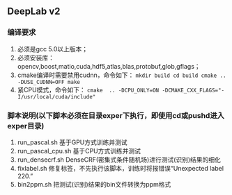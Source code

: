 ## DeepLab v2

### 编译要求
  1. 必须是gcc 5.0以上版本；
  2. 必须安装库：opencv,boost,matio,cuda,hdf5,atlas,blas,protobuf,glob,gflags；
  3. cmake编译时需要禁用cudnn，命令如下：
    ```
    mkdir build
    cd build
    cmake .. -DUSE_CUDNN=OFF
    make
    ```
  4. 紧CPU模式，命令如下：
    ```
    cmake  .. -DCPU_ONLY=ON -DCMAKE_CXX_FLAGS="-I/usr/local/cuda/include" 
    ```

### 脚本说明(以下脚本必须在目录exper下执行，即使用cd或pushd进入exper目录)
  1. run_pascal.sh 基于GPU方式训练并测试
  2. run_pascal_cpu.sh 基于CPU方式训练并测试
  3. run_densecrf.sh DenseCRF(密集式条件随机场)进行测试(识别)结果的细化
  4. fixlabel.sh 修复标签，不先执行该脚本，训练时将报错误“Unexpected label 220.”
  5. bin2ppm.sh 把测试(识别)结果的bin文件转换为ppm格式

